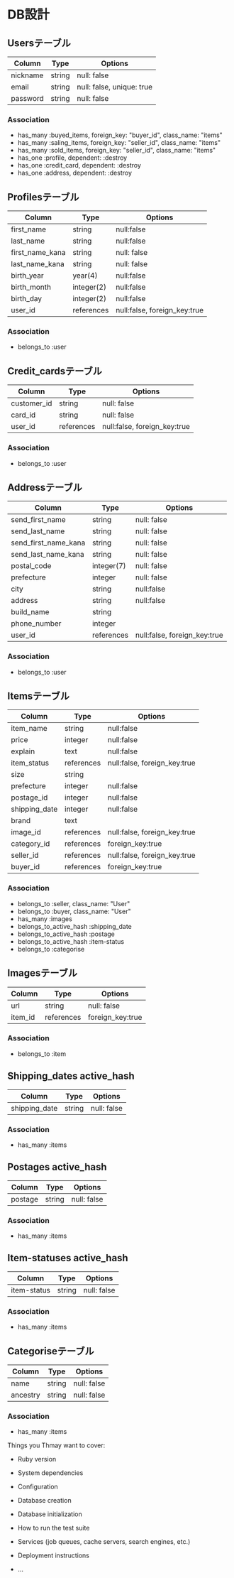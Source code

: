 # DB設計

## Usersテーブル
|Column|Type|Options|
|------|----|-------|
|nickname|string|null: false|
|email|string|null: false, unique: true|
|password|string|null: false|
### Association
- has_many :buyed_items, foreign_key: "buyer_id", class_name: "items"
- has_many :saling_items, foreign_key: "seller_id", class_name: "items"
- has_many :sold_items, foreign_key: "seller_id", class_name: "items"
- has_one :profile, dependent: :destroy
- has_one :credit_card, dependent: :destroy
- has_one :address, dependent: :destroy


## Profilesテーブル
|Column|Type|Options|
|------|----|-------|
|first_name|string|null:false|
|last_name|string|null:false|
|first_name_kana|string|null: false|
|last_name_kana|string|null: false|
|birth_year|year(4)|null:false|
|birth_month|integer(2)|null:false|
|birth_day|integer(2)|null:false|
|user_id|references|null:false, foreign_key:true|
### Association
- belongs_to :user


## Credit_cardsテーブル
|Column|Type|Options|
|------|----|-------|
|customer_id|string|null: false|
|card_id|string|null: false|
|user_id|references|null:false, foreign_key:true|
### Association
- belongs_to :user


## Addressテーブル
|Column|Type|Options|
|------|----|-------|
|send_first_name|string|null: false|
|send_last_name|string|null: false|
|send_first_name_kana|string|null: false|
|send_last_name_kana|string|null: false|
|postal_code|integer(7)|null: false|
|prefecture|integer|null: false|
|city|string|null:false|
|address|string|null:false|
|build_name|string||
|phone_number|integer||
|user_id|references|null:false, foreign_key:true|
### Association
- belongs_to :user

## Itemsテーブル
|Column|Type|Options|
|------|----|-------|
|item_name|string|null:false|
|price|integer|null:false|
|explain|text|null:false|
|item_status|references|null:false, foreign_key:true|
|size|string||
|prefecture|integer|null:false|
|postage_id|integer|null:false|
|shipping_date|integer|null:false|
|brand|text||
|image_id|references|null:false, foreign_key:true|
|category_id|references|foreign_key:true|
|seller_id|references|null:false, foreign_key:true|
|buyer_id|references|foreign_key:true|
### Association
- belongs_to :seller, class_name: "User"
- belongs_to :buyer, class_name: "User"
- has_many :images
- belongs_to_active_hash :shipping_date
- belongs_to_active_hash :postage
- belongs_to_active_hash :item-status
- belongs_to :categorise


## Imagesテーブル
|Column|Type|Options|
|------|----|-------|
|url|string|null: false|
|item_id|references|foreign_key:true|
### Association
- belongs_to :item


## Shipping_dates active_hash
|Column|Type|Options|
|------|----|-------|
|shipping_date|string|null: false|
### Association
- has_many :items


## Postages active_hash
|Column|Type|Options|
|------|----|-------|
|postage|string|null: false|
### Association
- has_many :items


## Item-statuses active_hash
|Column|Type|Options|
|------|----|-------|
|item-status|string|null: false|
### Association
- has_many :items


## Categoriseテーブル
|Column|Type|Options|
|------|----|-------|
|name|string|null: false|
|ancestry|string|null: false|
### Association
- has_many :items





Things you Thmay want to cover:

* Ruby version

* System dependencies

* Configuration

* Database creation

* Database initialization

* How to run the test suite

* Services (job queues, cache servers, search engines, etc.)

* Deployment instructions

* ...
